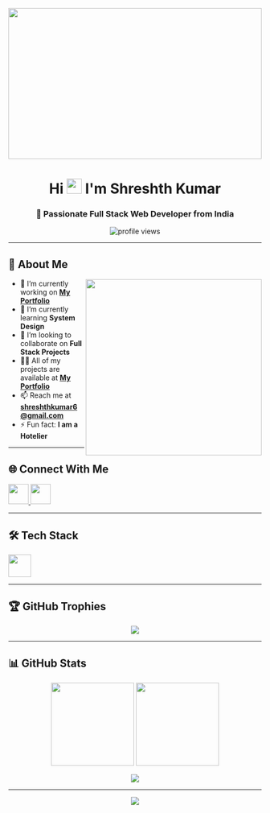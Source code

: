 <!-- Banner -->
<p align="center">
  <img src="https://media0.giphy.com/media/qgQUggAC3Pfv687qPC/giphy.gif" width="100%" height="300px" />
</p>

<!-- Title -->
<h1 align="center">
  Hi <img src="https://media.giphy.com/media/hvRJCLFzcasrR4ia7z/giphy.gif" width="30px" /> I'm Shreshth Kumar
</h1>
<h3 align="center">🚀 Passionate Full Stack Web Developer from India</h3>

<!-- Profile Views -->
<p align="center">
  <img src="https://komarev.com/ghpvc/?username=shreshthkr&label=Profile%20Views&color=0e75b6&style=flat" alt="profile views" />
</p>

---

## 💫 About Me
<img align="right" src="https://media4.giphy.com/media/SWoSkN6DxTszqIKEqv/giphy.gif" width="350px" />

- 🔭 I’m currently working on **[My Portfolio](https://shreshthkr.github.io/)**
- 🌱 I’m currently learning **System Design**
- 👯 I’m looking to collaborate on **Full Stack Projects**
- 👨‍💻 All of my projects are available at **[My Portfolio](https://shreshthkr.github.io/)**
- 📫 Reach me at **shreshthkumar6@gmail.com**
- ⚡ Fun fact: **I am a Hotelier**

---

## 🌐 Connect With Me
<p>
  <a href="https://linkedin.com/in/shreshthkumar1263" target="_blank">
    <img src="https://skillicons.dev/icons?i=linkedin" height="40" />
  </a>
  <a href="https://codesandbox.com/shreshthkr" target="_blank">
    <img src="https://skillicons.dev/icons?i=codesandbox" height="40" />
  </a>
</p>

---

## 🛠 Tech Stack
<p>
  <img src="https://skillicons.dev/icons?i=html,css,js,ts,react,next,redux,nodejs,tailwind,bootstrap" height="45" />
</p>

---

## 🏆 GitHub Trophies
<p align="center">
  <img src="https://github-profile-trophy.vercel.app/?username=shreshthkr&theme=onedark&margin-w=10&margin-h=10" />
</p>

---

## 📊 GitHub Stats
<p align="center">
  <img src="https://github-readme-stats.vercel.app/api?username=shreshthkr&show_icons=true&theme=radical" height="165" />
  <img src="https://github-readme-streak-stats.herokuapp.com?user=shreshthkr&theme=radical" height="165" />
</p>

<p align="center">
  <img src="https://github-readme-stats.vercel.app/api/top-langs/?username=shreshthkr&layout=compact&theme=radical" />
</p>

---

<p align="center">
  <img src="https://readme-typing-svg.herokuapp.com?font=Ubuntu&color=%230EAA20&vCenter=true&lines=Thanks+for+visiting!+You're+welcome!" />
</p>
